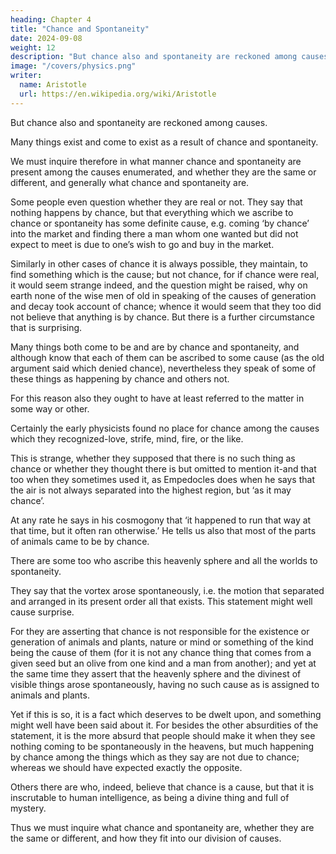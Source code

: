 ```yaml
---
heading: Chapter 4
title: "Chance and Spontaneity"
date: 2024-09-08
weight: 12
description: "But chance also and spontaneity are reckoned among causes"
image: "/covers/physics.png"
writer:
  name: Aristotle 
  url: https://en.wikipedia.org/wiki/Aristotle
---
```



But chance also and spontaneity are reckoned among causes.

Many things exist and come to exist as a result of chance and spontaneity. 

We must inquire therefore in what manner chance and spontaneity are present among the causes enumerated, and whether they are the same or different, and generally what chance and spontaneity are.

Some people even question whether they are real or not. They say that nothing happens by chance, but that everything which we ascribe to chance or spontaneity has some definite cause, e.g. coming ‘by chance’ into the market and finding there a man whom one wanted but did not expect to meet is due to one’s wish to go and buy in the market. 

Similarly in other cases of chance it is always possible, they maintain, to find something which is the cause; but not chance, for if chance were real, it would seem strange indeed, and the question might be raised, why on earth none of the wise men of old in speaking of the causes of generation and decay took account of chance; whence it would seem that they too did not believe that anything is by chance. But there is a further circumstance that is surprising. 

Many things both come to be and are by chance and spontaneity, and although know that each of them can be ascribed to some cause (as the old argument said which denied chance), nevertheless they speak of some of these things as happening by chance and others not.

For this reason also they ought to have at least referred to the matter in some way or other.

Certainly the early physicists found no place for chance among the causes which they recognized-love, strife, mind, fire, or the like. 

This is strange, whether they supposed that there is no such thing as chance or whether they thought there is but omitted to mention it-and that too when they sometimes used it, as Empedocles does when he says that the air is not always separated into the highest region, but ‘as it may chance’. 

At any rate he says in his cosmogony that ‘it happened to run that way at that time, but it often ran otherwise.’ He tells us also that most of the parts of animals came to be by chance.

There are some too who ascribe this heavenly sphere and all the worlds to spontaneity.

They say that the vortex arose spontaneously, i.e. the motion that separated and arranged in its present order all that exists. This statement might well cause surprise. 

For they are asserting that chance is not responsible for the existence or generation of animals and plants, nature or mind or something of the kind being the cause of them (for it is not any chance thing that comes from a given seed but an olive from one kind and a man from another); and yet at the same time they assert that the heavenly sphere and the divinest of visible things arose spontaneously, having no such cause as is assigned to animals and plants.

Yet if this is so, it is a fact which deserves to be dwelt upon, and something might well have been said about it. For besides the other absurdities of the statement, it is the more absurd that people should make it when they see nothing coming to be spontaneously in the heavens, but much happening by chance among the things which as they say are not due to chance; whereas we should have expected exactly the opposite.

Others there are who, indeed, believe that chance is a cause, but that it is inscrutable to human intelligence, as being a divine thing and full of mystery.

Thus we must inquire what chance and spontaneity are, whether they are the same or different, and how they fit into our division of causes.
